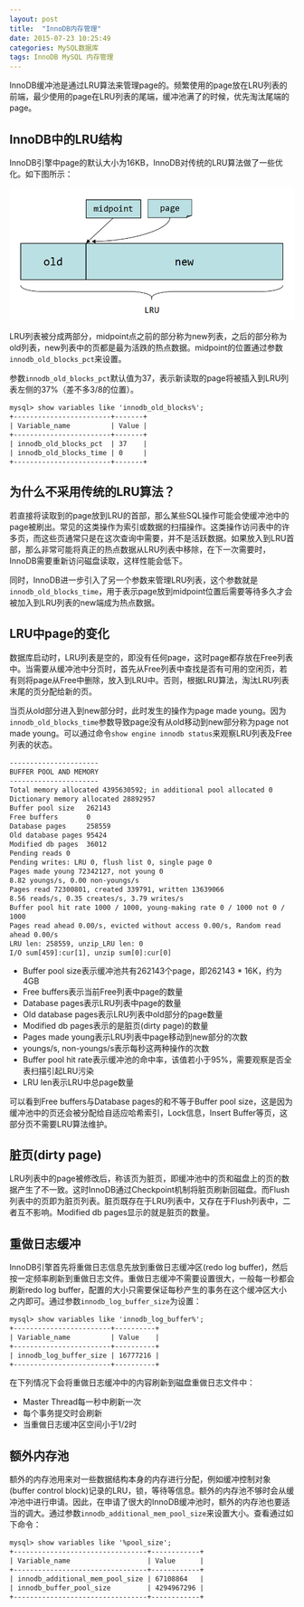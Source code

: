 ```yaml
---
layout: post
title:  "InnoDB内存管理"
date: 2015-07-23 10:25:49
categories: MySQL数据库
tags: InnoDB MySQL 内存管理
---
```



InnoDB缓冲池是通过LRU算法来管理page的。频繁使用的page放在LRU列表的前端，最少使用的page在LRU列表的尾端，缓冲池满了的时候，优先淘汰尾端的page。

## InnoDB中的LRU结构 ##

InnoDB引擎中page的默认大小为16KB，InnoDB对传统的LRU算法做了一些优化。如下图所示：

![innod-LRU](../img/innodb-3.png)

LRU列表被分成两部分，midpoint点之前的部分称为new列表，之后的部分称为old列表，new列表中的页都是最为活跌的热点数据。midpoint的位置通过参数`innodb_old_blocks_pct`来设置。

参数`innodb_old_blocks_pct`默认值为37，表示新读取的page将被插入到LRU列表左侧的37%（差不多3/8的位置）。
```
mysql> show variables like 'innodb_old_blocks%';
+------------------------+-------+
| Variable_name          | Value |
+------------------------+-------+
| innodb_old_blocks_pct  | 37    |
| innodb_old_blocks_time | 0     |
+------------------------+-------+
```

## 为什么不采用传统的LRU算法？ ##

若直接将读取到的page放到LRU的首部，那么某些SQL操作可能会使缓冲池中的page被刷出。常见的这类操作为索引或数据的扫描操作。这类操作访问表中的许多页，而这些页通常只是在这次查询中需要，并不是活跃数据。如果放入到LRU首部，那么非常可能将真正的热点数据从LRU列表中移除，在下一次需要时，InnoDB需要重新访问磁盘读取，这样性能会低下。

同时，InnoDB进一步引入了另一个参数来管理LRU列表，这个参数就是`innodb_old_blocks_time`，用于表示page放到midpoint位置后需要等待多久才会被加入到LRU列表的new端成为热点数据。

## LRU中page的变化 ##

数据库启动时，LRU列表是空的，即没有任何page，这时page都存放在Free列表中。当需要从缓冲池中分页时，首先从Free列表中查找是否有可用的空闲页，若有则将page从Free中删除，放入到LRU中。否则，根据LRU算法，淘汰LRU列表末尾的页分配给新的页。

当页从old部分进入到new部分时，此时发生的操作为page made young。因为`innodb_old_blocks_time`参数导致page没有从old移动到new部分称为page not made young。可以通过命令`show engine innodb status`来观察LRU列表及Free列表的状态。

```
----------------------
BUFFER POOL AND MEMORY
----------------------
Total memory allocated 4395630592; in additional pool allocated 0
Dictionary memory allocated 28892957
Buffer pool size   262143
Free buffers       0
Database pages     258559
Old database pages 95424
Modified db pages  36012
Pending reads 0
Pending writes: LRU 0, flush list 0, single page 0
Pages made young 72342127, not young 0
8.82 youngs/s, 0.00 non-youngs/s
Pages read 72300801, created 339791, written 13639066
8.56 reads/s, 0.35 creates/s, 3.79 writes/s
Buffer pool hit rate 1000 / 1000, young-making rate 0 / 1000 not 0 / 1000
Pages read ahead 0.00/s, evicted without access 0.00/s, Random read ahead 0.00/s
LRU len: 258559, unzip_LRU len: 0
I/O sum[459]:cur[1], unzip sum[0]:cur[0]
```

- Buffer pool size表示缓冲池共有262143个page，即262143 * 16K，约为4GB
- Free buffers表示当前Free列表中page的数量
- Database pages表示LRU列表中page的数量
- Old database pages表示LRU列表中old部分的page数量
- Modified db pages表示的是脏页(dirty page)的数量
- Pages made young表示LRU列表中page移动到new部分的次数
- youngs/s, non-youngs/s表示每秒这两种操作的次数
- Buffer pool hit rate表示缓冲池的命中率，该值若小于95%，需要观察是否全表扫描引起LRU污染
- LRU len表示LRU中总page数量

可以看到Free buffers与Database pages的和不等于Buffer pool size，这是因为缓冲池中的页还会被分配给自适应哈希索引，Lock信息，Insert Buffer等页，这部分页不需要LRU算法维护。

## 脏页(dirty page) ##

LRU列表中的page被修改后，称该页为脏页，即缓冲池中的页和磁盘上的页的数据产生了不一致。这时InnoDB通过Checkpoint机制将脏页刷新回磁盘。而Flush列表中的页即为脏页列表。脏页既存在于LRU列表中，又存在于Flush列表中，二者互不影响。Modified db pages显示的就是脏页的数量。


## 重做日志缓冲 ##

InnoDB引擎首先将重做日志信息先放到重做日志缓冲区(redo log buffer)，然后按一定频率刷新到重做日志文件。重做日志缓冲不需要设置很大，一般每一秒都会刷新redo log buffer，配置的大小只需要保证每秒产生的事务在这个缓冲区大小之内即可。通过参数`innodb_log_buffer_size`为设置：

```
mysql> show variables like 'innodb_log_buffer%';
+------------------------+----------+
| Variable_name          | Value    |
+------------------------+----------+
| innodb_log_buffer_size | 16777216 |
+------------------------+----------+
```

在下列情况下会将重做日志缓冲中的内容刷新到磁盘重做日志文件中：

- Master Thread每一秒中刷新一次
- 每个事务提交时会刷新
- 当重做日志缓冲区空间小于1/2时

## 额外内存池 ##


额外的内存池用来对一些数据结构本身的内存进行分配，例如缓冲控制对象(buffer control block)记录的LRU，锁，等待等信息。额外的内存池不够时会从缓冲池中进行申请。因此，在申请了很大的InnoDB缓冲池时，额外的内存池也要适当的调大。通过参数`innodb_additional_mem_pool_size`来设置大小。查看通过如下命令：

```
mysql> show variables like '%pool_size';
+---------------------------------+------------+
| Variable_name                   | Value      |
+---------------------------------+------------+
| innodb_additional_mem_pool_size | 67108864   |
| innodb_buffer_pool_size         | 4294967296 |
+---------------------------------+------------+
```



